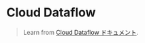 # Cloud Dataflow
>Learn from [Cloud Dataflow ドキュメント](https://cloud.google.com/dataflow/docs/?hl=ja). 